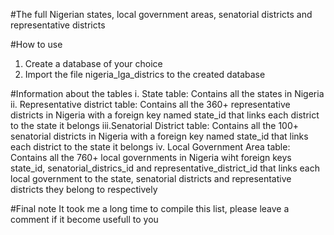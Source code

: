 #The full Nigerian states, local government areas, senatorial districts and representative districts

#How to use
1. Create a database of your choice
2. Import the file nigeria_lga_districs to the created database

#Information about the tables
i. 	State table: Contains all the states in Nigeria
ii.	Representative district table: Contains all the 360+ representative districts in Nigeria with a foreign key named state_id that links each district to the state it belongs
iii.Senatorial District table: Contains all the 100+ senatorial districts in Nigeria with a foreign key named state_id that links each district to the state it belongs
iv. Local Government Area table: Contains all the 760+ local governments in Nigeria wiht foreign keys state_id, senatorial_districs_id and representative_district_id that links each local government to the state, senatorial districts and representative districts they belong to respectively

#Final note
It took me a long time to compile this list, please leave a comment if it become usefull to you